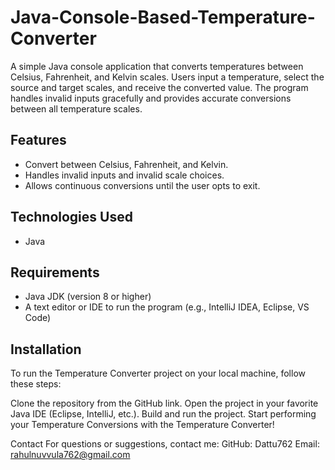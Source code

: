 # Java-Console-Based-Temperature-Converter
A simple Java console application that converts temperatures between Celsius, Fahrenheit, and Kelvin scales. Users input a temperature, select the source and target scales, and receive the converted value. The program handles invalid inputs gracefully and provides accurate conversions between all temperature scales.

## Features
- Convert between Celsius, Fahrenheit, and Kelvin.
- Handles invalid inputs and invalid scale choices.
- Allows continuous conversions until the user opts to exit.

## Technologies Used
- Java

## Requirements
- Java JDK (version 8 or higher)
- A text editor or IDE to run the program (e.g., IntelliJ IDEA, Eclipse, VS Code)

## Installation

To run the Temperature Converter project on your local machine, follow these steps:

Clone the repository from the GitHub link.
Open the project in your favorite Java IDE (Eclipse, IntelliJ, etc.).
Build and run the project.
Start performing your Temperature Conversions with the Temperature Converter!

Contact
For questions or suggestions, contact me:
GitHub: Dattu762
Email: rahulnuvvula762@gmail.com
